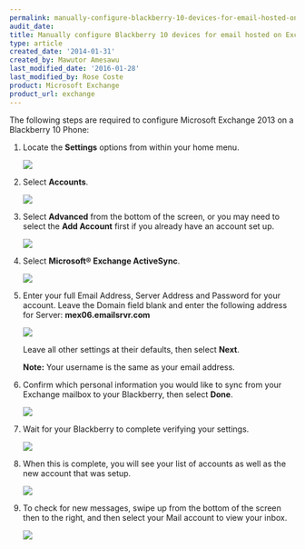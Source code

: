 ```yaml
---
permalink: manually-configure-blackberry-10-devices-for-email-hosted-on-exchange-2013/
audit_date:
title: Manually configure Blackberry 10 devices for email hosted on Exchange 2013
type: article
created_date: '2014-01-31'
created_by: Mawutor Amesawu
last_modified_date: '2016-01-28'
last_modified_by: Rose Coste
product: Microsoft Exchange
product_url: exchange
---
```


The following steps are required to configure Microsoft Exchange 2013 on
a Blackberry 10 Phone:

1. Locate the **Settings** options from within your home menu.

   ![](1_25_0.png)

2. Select **Accounts**.

   ![](2_22_0.png)

3. Select **Advanced** from the bottom of the screen, or you may need to
   select the **Add Account** first if you already have an account set up.

   ![](3_20_0.png)

4. Select **Microsoft&reg; Exchange ActiveSync**.

   ![](4_13_0.png)

5. Enter your full Email Address, Server Address and Password for your
   account. Leave the Domain field blank and enter the following address
   for Server: **mex06.emailsrvr.com**

   ![](5_13_0.png)

   Leave all other settings at their defaults, then select **Next**.

   **Note:** Your username is the same as your email address.

6. Confirm which personal information you would like to sync from your
   Exchange mailbox to your Blackberry, then select **Done**.

   ![](6_14_0.png)

7. Wait for your Blackberry to complete verifying your settings.

   ![](7_7_0.png)

8. When this is complete, you will see your list of accounts as well as
   the new account that was setup.

   ![](8_5_0.png)

9. To check for new messages, swipe up from the bottom of the screen then
   to the right, and then select your Mail account to view your inbox.

   ![](9_4_0.png)
